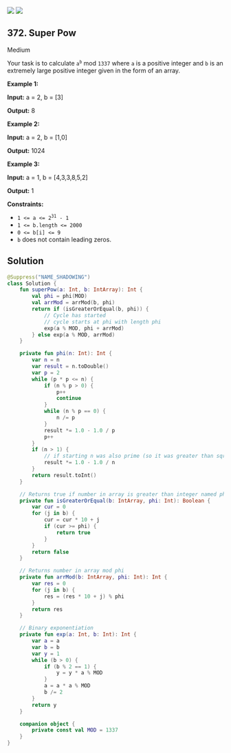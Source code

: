 [![](https://img.shields.io/github/stars/javadev/LeetCode-in-Kotlin?label=Stars&style=flat-square)](https://github.com/javadev/LeetCode-in-Kotlin)
[![](https://img.shields.io/github/forks/javadev/LeetCode-in-Kotlin?label=Fork%20me%20on%20GitHub%20&style=flat-square)](https://github.com/javadev/LeetCode-in-Kotlin/fork)

## 372\. Super Pow

Medium

Your task is to calculate <code>a<sup>b</sup></code> mod `1337` where `a` is a positive integer and `b` is an extremely large positive integer given in the form of an array.

**Example 1:**

**Input:** a = 2, b = [3]

**Output:** 8

**Example 2:**

**Input:** a = 2, b = [1,0]

**Output:** 1024

**Example 3:**

**Input:** a = 1, b = [4,3,3,8,5,2]

**Output:** 1

**Constraints:**

*   <code>1 <= a <= 2<sup>31</sup> - 1</code>
*   `1 <= b.length <= 2000`
*   `0 <= b[i] <= 9`
*   `b` does not contain leading zeros.

## Solution

```kotlin
@Suppress("NAME_SHADOWING")
class Solution {
    fun superPow(a: Int, b: IntArray): Int {
        val phi = phi(MOD)
        val arrMod = arrMod(b, phi)
        return if (isGreaterOrEqual(b, phi)) {
            // Cycle has started
            // cycle starts at phi with length phi
            exp(a % MOD, phi + arrMod)
        } else exp(a % MOD, arrMod)
    }

    private fun phi(n: Int): Int {
        var n = n
        var result = n.toDouble()
        var p = 2
        while (p * p <= n) {
            if (n % p > 0) {
                p++
                continue
            }
            while (n % p == 0) {
                n /= p
            }
            result *= 1.0 - 1.0 / p
            p++
        }
        if (n > 1) {
            // if starting n was also prime (so it was greater than sqrt(n))
            result *= 1.0 - 1.0 / n
        }
        return result.toInt()
    }

    // Returns true if number in array is greater than integer named phi
    private fun isGreaterOrEqual(b: IntArray, phi: Int): Boolean {
        var cur = 0
        for (j in b) {
            cur = cur * 10 + j
            if (cur >= phi) {
                return true
            }
        }
        return false
    }

    // Returns number in array mod phi
    private fun arrMod(b: IntArray, phi: Int): Int {
        var res = 0
        for (j in b) {
            res = (res * 10 + j) % phi
        }
        return res
    }

    // Binary exponentiation
    private fun exp(a: Int, b: Int): Int {
        var a = a
        var b = b
        var y = 1
        while (b > 0) {
            if (b % 2 == 1) {
                y = y * a % MOD
            }
            a = a * a % MOD
            b /= 2
        }
        return y
    }

    companion object {
        private const val MOD = 1337
    }
}
```